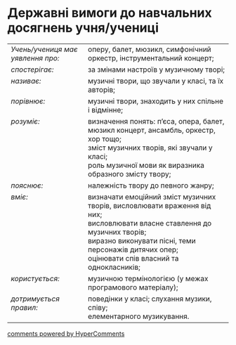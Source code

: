 <div id="hypercomments_widget" class="js-hypercomments-widget invisible"></div>

# Державні вимоги до навчальних досягнень учня/учениці

<table>
<tbody>
  <tr>
    <td style="vertical-align:top !important;">
<i>Учень/учениця має  уявлення про:</i><br></td>
<td style="vertical-align:top !important;">оперу, балет, мюзикл, симфонічний оркестр, інструментальний  концерт;
</td>
</tr>
<tr>
    <td style="vertical-align:top !important;">
<i>спостерігає:</i><br></td>
<td>за змінами настроїв у  музичному творі;</td>
</tr>
<tr>
<td style="vertical-align:top !important;">
<i>називає:</i><br></td>
<td>музичні твори, що звучали у класі, та їх авторів;</td>
</tr>
<tr>
    <td style="vertical-align:top !important;">
<i>порівнює:</i><br></td>
<td>музичні твори, знаходить у них спільне і відмінне;</td>
</tr>
<tr>    
    <td style="vertical-align:top !important;">
<i>розуміє:</i><br></td>
<td>визначення понять: п’єса, опера, балет, мюзикл концерт, ансамбль, оркестр, хор  тощо;<br>
зміст музичних творів, які звучали у класі;<br>
роль музичної мови як виразника образного змісту твору;<br>
</td>
</tr>
<tr>
    <td style="vertical-align:top !important;">
<i>пояснює:</i><br></td>
<td>належність твору до певного жанру;</td>
</tr>
<tr>
    <td style="vertical-align:top !important;">
<i>вміє:</i></td>
<td style="vertical-align:top !important;">
визначати емоційний зміст музичних творів, висловлювати враження від них;<br>
висловлювати власне ставлення до музичних творів;<br>
виразно виконувати пісні, теми персонажів дитячих опер; <br>
оцінювати спів власний  та однокласників;</td>
</tr>
<tr>
<td style="vertical-align:top !important;">
<i>користується:</i><br></td>
<td>музичною термінологією (у межах програмового матеріалу);</td>
</tr>
<tr>
<td style="vertical-align:top !important;">
<i>дотримується правил:</i><br></td>
<td style="vertical-align:top !important;">поведінки у класі; слухання музики, співу;<br>
елементарного музикування.</td>
</tr>
</tbody>
</table>

<div class="js-hypercomments-container">
    <a href="http://hypercomments.com" class="hc-link" title="comments widget">comments powered by HyperComments</a>
</div>